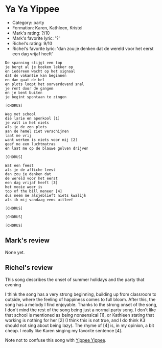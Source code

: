 # Ya Ya Yippee

 * Category: party
 * Formation: Karen, Kathleen, Kristel
 * Mark's rating: ?/10
 * Mark's  favorite lyric: '?'
 * Richel's rating: 9/10
 * Richel's favorite lyric: 'dan zou je denken dat de wereld voor het eerst een dag vrijaf heeft'

```
De spanning stijgt een top
je bergt al je boeken lekker op
en iedereen wacht op het signaal
dat de vakantie kan beginnen
en dan gaat de bel
en plots loopt het oorverdovend snel
je rent door de gangen
en je bent buiten
je begint spontaan te zingen

[CHORUS]

Weg met school
die larie en apenkool [1]
je valt in het niets
als je de zon plots
aan de hemel ziet verschijnen
laat me vrij
want werken is niets voor mij [2]
geef me een luchtmatras
en laat me op de blauwe golven drijven

[CHORUS]

Wat een feest
als je de affiche leest
dan zou je denken dat
de wereld voor het eerst
een dag vrijaf heeft [3]
het mooie weer is
top of the bill meneer [4]
dus neem me alsjeblieft niets kwalijk
als ik mij vandaag eens uitleef

[CHORUS]

[CHORUS]

[CHORUS]
```

## Mark's review

None yet.

## Richel's review

This song describes the onset of summer holidays and the party that
evening

I think the song has a very strong beginning, building up from classroom
to outside, where the feeling of happiness comes to full bloom. After
this, the song has a melody I find enjoyable. Thanks to the strong onset
of the song, I don't mind the rest of the song being just a normal party
song. I don't like that school is mentioned as being nonsensical [1], or
Kathleen stating that working is nothing for her [2] (I think this is
not true, and I do think K3 should not sing about being lazy). The rhyme
of [4] is, in my opinion, a bit cheap. I really like Karen singing my
favorite sentence [4].

Note not to confuse this song with [Yippee Yippee](K3YippeeYippee.md).